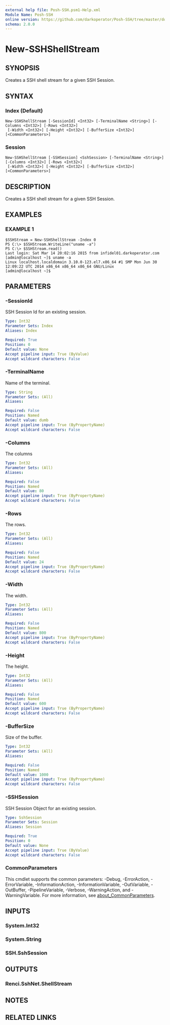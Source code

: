```yaml
---
external help file: Posh-SSH.psm1-Help.xml
Module Name: Posh-SSH
online version: https://github.com/darkoperator/Posh-SSH/tree/master/docs
schema: 2.0.0
---
```


# New-SSHShellStream

## SYNOPSIS
Creates a SSH shell stream for a given SSH Session.

## SYNTAX

### Index (Default)
```
New-SSHShellStream [-SessionId] <Int32> [-TerminalName <String>] [-Columns <Int32>] [-Rows <Int32>]
 [-Width <Int32>] [-Height <Int32>] [-BufferSize <Int32>] [<CommonParameters>]
```

### Session
```
New-SSHShellStream [-SSHSession] <SshSession> [-TerminalName <String>] [-Columns <Int32>] [-Rows <Int32>]
 [-Width <Int32>] [-Height <Int32>] [-BufferSize <Int32>] [<CommonParameters>]
```

## DESCRIPTION
Creates a SSH shell stream for a given SSH Session.

## EXAMPLES

### EXAMPLE 1
```
$SSHStream = New-SSHShellStream -Index 0
PS C:\> $SSHStream.WriteLine("uname -a")
PS C:\> $SSHStream.read()
Last login: Sat Mar 14 20:02:16 2015 from infidel01.darkoperator.com
[admin@localhost ~]$ uname -a
Linux localhost.localdomain 3.10.0-123.el7.x86_64 #1 SMP Mon Jun 30 12:09:22 UTC 2014 x86_64 x86_64 x86_64 GNU/Linux
[admin@localhost ~]$
```

## PARAMETERS

### -SessionId
SSH Session Id for an existing session.

```yaml
Type: Int32
Parameter Sets: Index
Aliases: Index

Required: True
Position: 0
Default value: None
Accept pipeline input: True (ByValue)
Accept wildcard characters: False
```

### -TerminalName
Name of the terminal.

```yaml
Type: String
Parameter Sets: (All)
Aliases:

Required: False
Position: Named
Default value: dumb
Accept pipeline input: True (ByPropertyName)
Accept wildcard characters: False
```

### -Columns
The columns

```yaml
Type: Int32
Parameter Sets: (All)
Aliases:

Required: False
Position: Named
Default value: 80
Accept pipeline input: True (ByPropertyName)
Accept wildcard characters: False
```

### -Rows
The rows.

```yaml
Type: Int32
Parameter Sets: (All)
Aliases:

Required: False
Position: Named
Default value: 24
Accept pipeline input: True (ByPropertyName)
Accept wildcard characters: False
```

### -Width
The width.

```yaml
Type: Int32
Parameter Sets: (All)
Aliases:

Required: False
Position: Named
Default value: 800
Accept pipeline input: True (ByPropertyName)
Accept wildcard characters: False
```

### -Height
The height.

```yaml
Type: Int32
Parameter Sets: (All)
Aliases:

Required: False
Position: Named
Default value: 600
Accept pipeline input: True (ByPropertyName)
Accept wildcard characters: False
```

### -BufferSize
Size of the buffer.

```yaml
Type: Int32
Parameter Sets: (All)
Aliases:

Required: False
Position: Named
Default value: 1000
Accept pipeline input: True (ByPropertyName)
Accept wildcard characters: False
```

### -SSHSession
SSH Session Object for an existing session.

```yaml
Type: SshSession
Parameter Sets: Session
Aliases: Session

Required: True
Position: 0
Default value: None
Accept pipeline input: True (ByValue)
Accept wildcard characters: False
```

### CommonParameters
This cmdlet supports the common parameters: -Debug, -ErrorAction, -ErrorVariable, -InformationAction, -InformationVariable, -OutVariable, -OutBuffer, -PipelineVariable, -Verbose, -WarningAction, and -WarningVariable. For more information, see [about_CommonParameters](http://go.microsoft.com/fwlink/?LinkID=113216).

## INPUTS

### System.Int32
### System.String
### SSH.SshSession
## OUTPUTS

### Renci.SshNet.ShellStream
## NOTES

## RELATED LINKS
